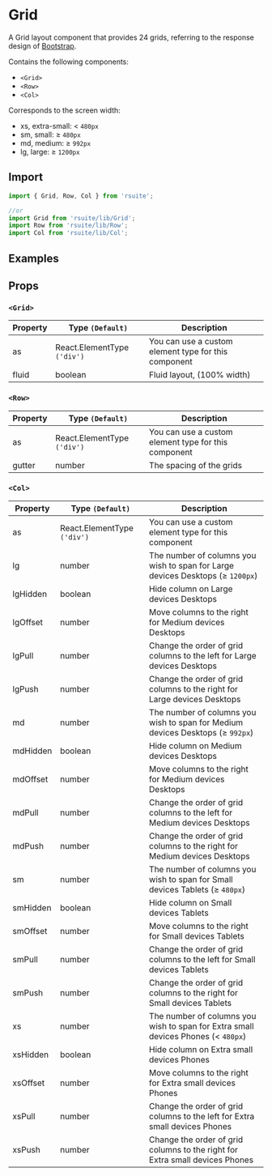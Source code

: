 # Grid

A Grid layout component that provides 24 grids, referring to the response design of [Bootstrap](https://getbootstrap.com/docs/3.3/css/).

Contains the following components:

- `<Grid>`
- `<Row>`
- `<Col>`

Corresponds to the screen width:

- xs, extra-small: < `480px`
- sm, small: ≥ `480px`
- md, medium: ≥ `992px`
- lg, large: ≥ `1200px`

## Import

```js
import { Grid, Row, Col } from 'rsuite';

//or
import Grid from 'rsuite/lib/Grid';
import Row from 'rsuite/lib/Row';
import Col from 'rsuite/lib/Col';
```

## Examples

<!--{demo}-->

## Props

### `<Grid>`

| Property | Type `(Default)`            | Description                                          |
| -------- | --------------------------- | ---------------------------------------------------- |
| as       | React.ElementType `('div')` | You can use a custom element type for this component |
| fluid    | boolean                     | Fluid layout, (100% width)                           |

### `<Row>`

| Property | Type `(Default)`            | Description                                          |
| -------- | --------------------------- | ---------------------------------------------------- |
| as       | React.ElementType `('div')` | You can use a custom element type for this component |
| gutter   | number                      | The spacing of the grids                             |

### `<Col>`

| Property | Type `(Default)`            | Description                                                                       |
| -------- | --------------------------- | --------------------------------------------------------------------------------- |
| as       | React.ElementType `('div')` | You can use a custom element type for this component                              |
| lg       | number                      | The number of columns you wish to span for Large devices Desktops (≥ `1200px`)    |
| lgHidden | boolean                     | Hide column on Large devices Desktops                                             |
| lgOffset | number                      | Move columns to the right for Medium devices Desktops                             |
| lgPull   | number                      | Change the order of grid columns to the left for Large devices Desktops           |
| lgPush   | number                      | Change the order of grid columns to the right for Large devices Desktops          |
| md       | number                      | The number of columns you wish to span for Medium devices Desktops (≥ `992px`)    |
| mdHidden | boolean                     | Hide column on Medium devices Desktops                                            |
| mdOffset | number                      | Move columns to the right for Medium devices Desktops                             |
| mdPull   | number                      | Change the order of grid columns to the left for Medium devices Desktops          |
| mdPush   | number                      | Change the order of grid columns to the right for Medium devices Desktops         |
| sm       | number                      | The number of columns you wish to span for Small devices Tablets (≥ `480px`)      |
| smHidden | boolean                     | Hide column on Small devices Tablets                                              |
| smOffset | number                      | Move columns to the right for Small devices Tablets                               |
| smPull   | number                      | Change the order of grid columns to the left for Small devices Tablets            |
| smPush   | number                      | Change the order of grid columns to the right for Small devices Tablets           |
| xs       | number                      | The number of columns you wish to span for Extra small devices Phones (< `480px`) |
| xsHidden | boolean                     | Hide column on Extra small devices Phones                                         |
| xsOffset | number                      | Move columns to the right for Extra small devices Phones                          |
| xsPull   | number                      | Change the order of grid columns to the left for Extra small devices Phones       |
| xsPush   | number                      | Change the order of grid columns to the right for Extra small devices Phones      |
